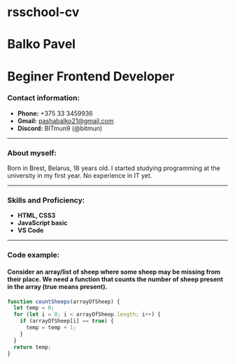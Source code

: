 # rsschool-cv #
# Balko Pavel #
# Beginer Frontend Developer #
### Contact information: ###
* **Phone:** +375 33 3459936 
* **Gmail:** pashabalko21@gmail.com
* **Discord:** BITmun9 (@bitmun)
***
### About myself: ###
Born in Brest, Belarus, 18 years old. I started studying programming at the university in my first year. No experience in IT yet.
***
### Skills and Proficiency: ###
* **HTML, CSS3**
* **JavaScript basic**
* **VS Code**
***
### Code example: ###
#### Consider an array/list of sheep where some sheep may be missing from their place. We need a function that counts the number of sheep present in the array (true means present). ####
```javascript
function countSheeps(arrayOfSheep) {
  let temp = 0;
  for (let i = 0; i < arrayOfSheep.length; i++) {
    if (arrayOfSheep[i] == true) {
      temp = temp + 1;
    }
  }
  return temp;
}
```


